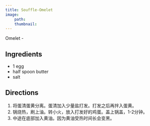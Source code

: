 ```yaml
---
title: Souffle-Omelet
image: 
    path: 
    thumbnail: 
---
```


Omelet - 

## Ingredients

* 1 egg
* half spoon butter
* salt

## Directions

1. 将蛋清蛋黄分离。蛋清加入少量盐打发。打发之后再拌入蛋黄。
2. 锅烧热，刷上油。转小火，放入打发好的鸡蛋。盖上锅盖，1-2分钟。
3. 中途在底部加入黄油。因为黄油受热时间长会变黑。
